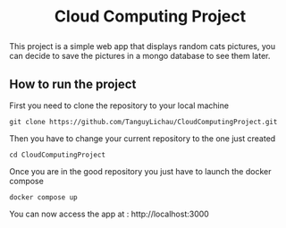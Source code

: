 # <p align="center">Cloud Computing Project</p>

This project is a simple web app that displays random cats pictures, you can decide to save the pictures in a mongo database to see them later.


## How to run the project

First you need to clone the repository to your local machine

```
git clone https://github.com/TanguyLichau/CloudComputingProject.git
```

Then you have to change your current repository to the one just created

```
cd CloudComputingProject
```

Once you are in the good repository you just have to launch the docker compose

```
docker compose up
```

You can now access the app at :
http://localhost:3000
